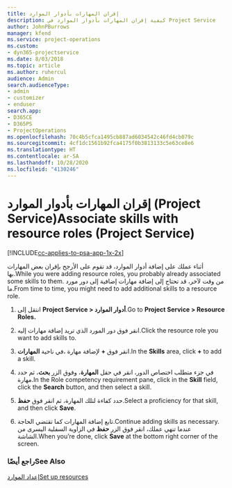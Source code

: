 ```yaml
---
title: إقران المهارات بأدوار الموارد
description: كيفية إقران المهارات بأدوار الموارد في Project Service
author: JohnPBurrows
manager: kfend
ms.service: project-operations
ms.custom:
- dyn365-projectservice
ms.date: 8/03/2018
ms.topic: article
ms.author: ruhercul
audience: Admin
search.audienceType:
- admin
- customizer
- enduser
search.app:
- D365CE
- D365PS
- ProjectOperations
ms.openlocfilehash: 70c4b5cfca1495cb887ad6034542c46fd4cb079c
ms.sourcegitcommit: 4cf1dc1561b92fca4175f0b3813133c5e63ce8e6
ms.translationtype: HT
ms.contentlocale: ar-SA
ms.lasthandoff: 10/28/2020
ms.locfileid: "4130246"
---
```

# <a name="associate-skills-with-resource-roles-project-service"></a><span data-ttu-id="bb876-103">إقران المهارات بأدوار الموارد (Project Service)</span><span class="sxs-lookup"><span data-stu-id="bb876-103">Associate skills with resource roles (Project Service)</span></span>

[!INCLUDE[cc-applies-to-psa-app-1x-2x](../includes/cc-applies-to-psa-app-1x-2x.md)]

<span data-ttu-id="bb876-104">أثناء عملك على إضافة أدوار الموارد، قد تقوم على الأرجح بإقران بعض المهارات بها.</span><span class="sxs-lookup"><span data-stu-id="bb876-104">While you were adding resource roles, you probably already associated some skills to them.</span></span> <span data-ttu-id="bb876-105">من وقت لآخر، قد تحتاج إلى إضافة مهارات إضافية إلى دور مورد ما.</span><span class="sxs-lookup"><span data-stu-id="bb876-105">From time to time, you might need to add additional skills to a resource role.</span></span>  
  
1.  <span data-ttu-id="bb876-106">انتقل إلى **Project Service > أدوار الموارد‬**.</span><span class="sxs-lookup"><span data-stu-id="bb876-106">Go to **Project Service > Resource Roles.**</span></span>  
  
2.  <span data-ttu-id="bb876-107">انقر فوق دور المورد الذي تريد إضافة مهارات إليه.</span><span class="sxs-lookup"><span data-stu-id="bb876-107">Click the resource role you want to add skills to.</span></span>  
  
3.  <span data-ttu-id="bb876-108">في ناحية **المهارات‏‎**، انقر فوق **+** لإضافة مهارة.</span><span class="sxs-lookup"><span data-stu-id="bb876-108">In the **Skills** area, click **+** to add a skill.</span></span>  
  
4.  <span data-ttu-id="bb876-109">في جزء متطلب اختصاص الدور‬، انقر في حقل **المهارة**، وفوق الزر **بحث**، ثم حدد مهارة.</span><span class="sxs-lookup"><span data-stu-id="bb876-109">In the Role competency requirement pane, click in the **Skill** field, click the **Search** button,  and then select a skill.</span></span>  
  
5.  <span data-ttu-id="bb876-110">حدد كفاءة لتلك المهارة، ثم انقر فوق **حفظ**.</span><span class="sxs-lookup"><span data-stu-id="bb876-110">Select a proficiency for that skill, and then click **Save**.</span></span>  
  
6.  <span data-ttu-id="bb876-111">تابع إضافة المهارات كما تقتضي الحاجة.</span><span class="sxs-lookup"><span data-stu-id="bb876-111">Continue adding skills as necessary.</span></span> <span data-ttu-id="bb876-112">عندما تنهي عملك، انقر فوق الزر **حفظ** في الزاوية السفلية اليسرى من الشاشة.</span><span class="sxs-lookup"><span data-stu-id="bb876-112">When you’re done, click **Save** at the bottom right corner of the screen.</span></span>  
  
### <a name="see-also"></a><span data-ttu-id="bb876-113">راجع أيضًا</span><span class="sxs-lookup"><span data-stu-id="bb876-113">See Also</span></span>  
 [<span data-ttu-id="bb876-114">إعداد الموارد</span><span class="sxs-lookup"><span data-stu-id="bb876-114">Set up resources</span></span>](../psa/set-up-resources.md)
